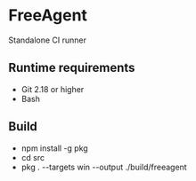 # FreeAgent

Standalone CI runner

## Runtime requirements

- Git 2.18 or higher
- Bash

## Build

- npm install -g pkg
- cd src
- pkg . --targets win --output ./build/freeagent